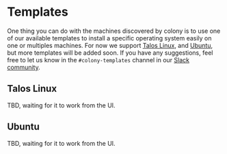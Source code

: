 # Templates

One thing you can do with the machines discovered by colony is to use one of our available templates to install a specific operating system easily on one or multiples machines. For now we support [Talos Linux](https://www.talos.dev), and [Ubuntu](https://ubuntu.com), but more templates will be added soon. If you have any suggestions, feel free to let us know in the `#colony-templates` channel in our [Slack community](https://kubefirst.io/slack).

## Talos Linux

TBD, waiting for it to work from the UI.

## Ubuntu

TBD, waiting for it to work from the UI.
